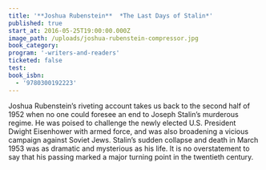 ```yaml
---
title: '**Joshua Rubenstein**  *The Last Days of Stalin*'
published: true
start_at: 2016-05-25T19:00:00.000Z
image_path: /uploads/joshua-rubenstein-compressor.jpg
book_category:
program: '-writers-and-readers'
ticketed: false
test:
book_isbn:
  - '9780300192223'
---
```



Joshua Rubenstein’s riveting account takes us back to the second half of 1952 when no one could foresee an end to Joseph Stalin’s murderous regime. He was poised to challenge the newly elected U.S. President Dwight Eisenhower with armed force, and was also broadening a vicious campaign against Soviet Jews. Stalin’s sudden collapse and death in March 1953 was as dramatic and mysterious as his life. It is no overstatement to say that his passing marked a major turning point in the twentieth century.